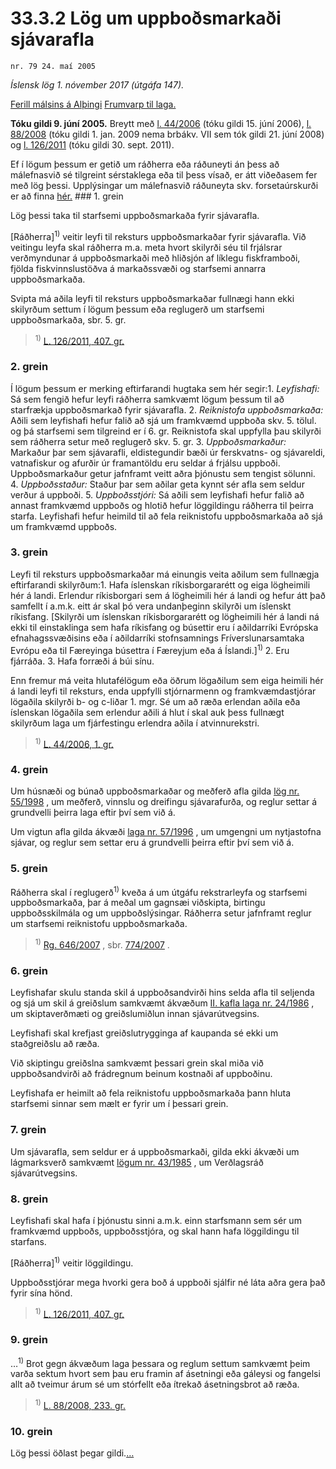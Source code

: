 # 33.3.2 Lög um uppboðsmarkaði sjávarafla

`nr. 79 24. maí 2005`

_Íslensk lög 1. nóvember 2017 (útgáfa 147)._

[Ferill málsins á Alþingi](https://www.althingi.is/thingstorf/thingmalalistar-eftir-thingum/ferill/?ltg=131&mnr=677)
[Frumvarp til laga.](https://www.althingi.is/altext/131/s/1030.html)

**Tóku gildi 9. júní 2005.**
Breytt með
[l. 44/2006](https://althingi.is/altext/stjt/2006.044.html) (tóku gildi 15. júní 2006),
[l. 88/2008](https://althingi.is/altext/stjt/2008.088.html) (tóku gildi 1. jan. 2009 nema brbákv. VII sem tók gildi 21. júní 2008) og
[l. 126/2011](https://althingi.is/altext/stjt/2011.126.html) (tóku gildi 30. sept. 2011).

Ef í lögum þessum er getið um ráðherra eða ráðuneyti án þess að málefnasvið sé tilgreint sérstaklega eða til þess vísað, er átt viðeðasem fer með lög þessi. Upplýsingar um málefnasvið ráðuneyta skv. forsetaúrskurði er að finna [hér.](2017015.md) ### 1. grein

Lög þessi taka til starfsemi uppboðsmarkaða fyrir sjávarafla.

[Ráðherra]<sup>1)</sup> veitir leyfi til reksturs uppboðsmarkaðar fyrir sjávarafla. Við veitingu leyfa skal ráðherra m.a. meta hvort skilyrði séu til frjálsrar verðmyndunar á uppboðsmarkaði með hliðsjón af líklegu fiskframboði, fjölda fiskvinnslustöðva á markaðssvæði og starfsemi annarra uppboðsmarkaða.

Svipta má aðila leyfi til reksturs uppboðsmarkaðar fullnægi hann ekki skilyrðum settum í lögum þessum eða reglugerð um starfsemi uppboðsmarkaða, sbr. 5. gr.

> <sup>1)</sup> [L. 126/2011, 407. gr.](https://althingi.is/altext/stjt/2011.126.html)

### 2. grein

Í lögum þessum er merking eftirfarandi hugtaka sem hér segir:1. _Leyfishafi:_ Sá sem fengið hefur leyfi ráðherra samkvæmt lögum þessum til að starfrækja uppboðsmarkað fyrir sjávarafla.
2. _Reiknistofa uppboðsmarkaða:_ Aðili sem leyfishafi hefur falið að sjá um framkvæmd uppboða skv. 5. tölul. og þá starfsemi sem tilgreind er í 6. gr. Reiknistofa skal uppfylla þau skilyrði sem ráðherra setur með reglugerð skv. 5. gr.
3. _Uppboðsmarkaður:_ Markaður þar sem sjávarafli, eldistegundir bæði úr ferskvatns- og sjávareldi, vatnafiskur og afurðir úr framantöldu eru seldar á frjálsu uppboði. Uppboðsmarkaður getur jafnframt veitt aðra þjónustu sem tengist sölunni.
4. _Uppboðsstaður:_ Staður þar sem aðilar geta kynnt sér afla sem seldur verður á uppboði.
5. _Uppboðsstjóri:_ Sá aðili sem leyfishafi hefur falið að annast framkvæmd uppboðs og hlotið hefur löggildingu ráðherra til þeirra starfa. Leyfishafi hefur heimild til að fela reiknistofu uppboðsmarkaða að sjá um framkvæmd uppboðs.

### 3. grein

Leyfi til reksturs uppboðsmarkaðar má einungis veita aðilum sem fullnægja eftirfarandi skilyrðum:1. Hafa íslenskan ríkisborgararétt og eiga lögheimili hér á landi. Erlendur ríkisborgari sem á lögheimili hér á landi og hefur átt það samfellt í a.m.k. eitt ár skal þó vera undanþeginn skilyrði um íslenskt ríkisfang. [Skilyrði um íslenskan ríkisborgararétt og lögheimili hér á landi ná ekki til einstaklinga sem hafa ríkisfang og búsettir eru í aðildarríki Evrópska efnahagssvæðisins eða í aðildarríki stofnsamnings Fríverslunarsamtaka Evrópu eða til Færeyinga búsettra í Færeyjum eða á Íslandi.]<sup>1)</sup> 
2. Eru fjárráða.
3. Hafa forræði á búi sínu.

Enn fremur má veita hlutafélögum eða öðrum lögaðilum sem eiga heimili hér á landi leyfi til reksturs, enda uppfylli stjórnarmenn og framkvæmdastjórar lögaðila skilyrði b- og c-liðar 1. mgr. Sé um að ræða erlendan aðila eða íslenskan lögaðila sem erlendur aðili á hlut í skal auk þess fullnægt skilyrðum laga um fjárfestingu erlendra aðila í atvinnurekstri.

> <sup>1)</sup> [L. 44/2006, 1. gr.](https://althingi.is/altext/stjt/2006.044.html)

### 4. grein

Um húsnæði og búnað uppboðsmarkaðar og meðferð afla gilda [lög nr. 55/1998](1998055.md) , um meðferð, vinnslu og dreifingu sjávarafurða, og reglur settar á grundvelli þeirra laga eftir því sem við á.

Um vigtun afla gilda ákvæði [laga nr. 57/1996](1996057.md) , um umgengni um nytjastofna sjávar, og reglur sem settar eru á grundvelli þeirra eftir því sem við á.

### 5. grein

Ráðherra skal í reglugerð<sup>1)</sup> kveða á um útgáfu rekstrarleyfa og starfsemi uppboðsmarkaða, þar á meðal um gagnsæi viðskipta, birtingu uppboðsskilmála og um uppboðslýsingar. Ráðherra setur jafnframt reglur um starfsemi reiknistofu uppboðsmarkaða.

> <sup>1)</sup> [Rg. 646/2007](https://www.reglugerd.is/reglugerdir/allar/nr/646-2007) , sbr. [774/2007](https://www.reglugerd.is/reglugerdir/allar/nr/774-2007) .



### 6. grein

Leyfishafar skulu standa skil á uppboðsandvirði hins selda afla til seljenda og sjá um skil á greiðslum samkvæmt ákvæðum [II. kafla laga nr. 24/1986](1986024.md) , um skiptaverðmæti og greiðslumiðlun innan sjávarútvegsins.

Leyfishafi skal krefjast greiðslutrygginga af kaupanda sé ekki um staðgreiðslu að ræða.

Við skiptingu greiðslna samkvæmt þessari grein skal miða við uppboðsandvirði að frádregnum beinum kostnaði af uppboðinu.

Leyfishafa er heimilt að fela reiknistofu uppboðsmarkaða þann hluta starfsemi sinnar sem mælt er fyrir um í þessari grein.

### 7. grein

Um sjávarafla, sem seldur er á uppboðsmarkaði, gilda ekki ákvæði um lágmarksverð samkvæmt [lögum nr. 43/1985](1985043.md) , um Verðlagsráð sjávarútvegsins.

### 8. grein

Leyfishafi skal hafa í þjónustu sinni a.m.k. einn starfsmann sem sér um framkvæmd uppboðs, uppboðsstjóra, og skal hann hafa löggildingu til starfans.

[Ráðherra]<sup>1)</sup> veitir löggildingu.

Uppboðsstjórar mega hvorki gera boð á uppboði sjálfir né láta aðra gera það fyrir sína hönd.

> <sup>1)</sup> [L. 126/2011, 407. gr.](https://althingi.is/altext/stjt/2011.126.html)

### 9. grein

…<sup>1)</sup> Brot gegn ákvæðum laga þessara og reglum settum samkvæmt þeim varða sektum hvort sem þau eru framin af ásetningi eða gáleysi og fangelsi allt að tveimur árum sé um stórfellt eða ítrekað ásetningsbrot að ræða.

> <sup>1)</sup> [L. 88/2008, 233. gr.](https://althingi.is/altext/stjt/2008.088.html#G233)

### 10. grein

Lög þessi öðlast þegar gildi.[…](https://www.althingi.is/lagasafn/leidbeiningar/)
